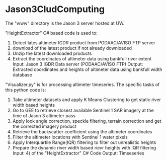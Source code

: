 # Jason3CludComputing
The "www" directory is the Jason 3 server hosted at UW.

"HeightExtractor" C# based code is used to:
1) Detect lates altimeter IGDR product from PODAAC/AVISO FTP server
2) download of the latest product if not already downloaded
3) Unzip the latest downloaded products  
4) Extract the coordinates of altimeter data using bankfull river extent
Input: Jason 3 IGDR Data server (PODAAC/AVISO FTP)
Output: Extracted coordinates and heights of altimeter data using bankfull width database 

"Visualizer.py" is for processing altimeter timeseries. The specific tasks of this python code is:
1) Take altimeter datasets and apply K Means Clustering to get static river width based heights
2) Go to GEE to retrieve closest available Sentinel 1 SAR imagery at the time of Jason 3 altimeter pass
3) Apply look angle correction, speckle filtering, terrain correction and get the corrected imagery product
4) Retrieve the backscatter coefficient using the altimeter coordinates
5) Filter the altimeter locations with Sentinel 1 water pixels
6) Apply Interquartile Range(IQR) filtering to filter out unrealistic heights
7) Prepare the dynamic river width based rievr heights with IQR filtering
Input: 4) of the "HeightExtractor" C# Code
Output: Timseseries
